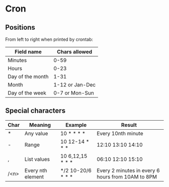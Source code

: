 # Cron

## Positions

From left to right when printed by crontab:

| Field name       | Chars allowed   |
| ---------------- | --------------- |
| Minutes          | 0-59            |
| Hours            | 0-23            |
| Day of the month | 1-31            |
| Month            | 1-12 or Jan-Dec |
| Day of the week  | 0-7 or Mon-Sun  |

## Special characters

| Char  | Meaning           | Example               | Result                                            |
| ----- | ----------------- | --------------------- | ------------------------------------------------- |
| \*    | Any value         | 10 \* \* \* \*        | Every 10nth minute                                |
| -     | Range             | 10 12-14 \* \* \*     | 12:10 13:10 14:10                                 |
| ,     | List values       | 10 6,12,15 \* \* \*   | 06:10 12:10 15:10                                 |
| /\<n> | Every nth element | \*/2 10-20/6 \* \* \* | Every 2 minutes in every 6 hours from 10AM to 8PM |

